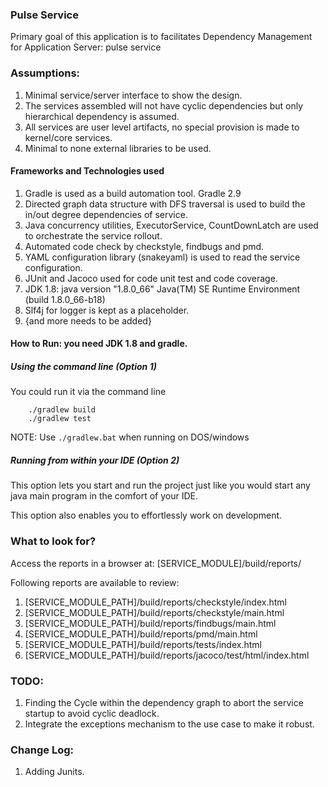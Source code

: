 ### Pulse Service

Primary goal of this application is to facilitates Dependency Management for Application Server: pulse service

###  Assumptions:

1. Minimal service/server interface to show the design.
2. The services assembled will not have cyclic dependencies but only hierarchical dependency is assumed.
3. All services are user level artifacts, no special provision is made to kernel/core services.
4. Minimal to none external libraries to be used.

####  Frameworks and Technologies used

1. Gradle  is used as a build automation tool. Gradle 2.9
2. Directed graph data structure with DFS traversal is used to build the in/out degree dependencies of service.
3. Java concurrency utilities, ExecutorService, CountDownLatch are used to orchestrate the service rollout.
4. Automated code check by checkstyle, findbugs and pmd.
5. YAML configuration library (snakeyaml) is used to read the service configuration.
6. JUnit and Jacoco used for code unit test and code coverage.
7. JDK 1.8: java version "1.8.0_66" Java(TM) SE Runtime Environment (build 1.8.0_66-b18)
8. Slf4j for logger is kept as a placeholder.
9. {and more needs to be added}

#### How to Run:  you need JDK 1.8 and gradle.
##### Using the command line (Option 1)

You could run it via the command line

    	./gradlew build
    	./gradlew test

NOTE: Use `./gradlew.bat` when running on DOS/windows

##### Running from within your IDE (Option 2)

This option lets you start and run the project just like you would start any java main program in the comfort of your IDE.

This option also enables you to effortlessly work on development.

###  What to look for?

Access the reports in a browser at: [SERVICE_MODULE]/build/reports/

Following reports are available to review:

1. [SERVICE_MODULE_PATH]/build/reports/checkstyle/index.html
2. [SERVICE_MODULE_PATH]/build/reports/checkstyle/main.html
3. [SERVICE_MODULE_PATH]/build/reports/findbugs/main.html
4. [SERVICE_MODULE_PATH]/build/reports/pmd/main.html
5. [SERVICE_MODULE_PATH]/build/reports/tests/index.html
6. [SERVICE_MODULE_PATH]/build/reports/jacoco/test/html/index.html

###  TODO:
1. Finding the Cycle within the dependency graph to abort the service startup to avoid cyclic deadlock.
2. Integrate the exceptions mechanism to the use case to make it robust.

###  Change Log:
1. Adding Junits.
